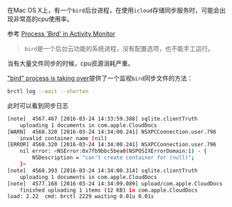 在Mac OS X上，有一个`bird`后台进程，在使用`icloud`存储同步服务时，可能会出现非常高的cpu使用率。

参考 [Process 'Bird' in Activity Monitor](http://forums.macrumors.com/threads/process-bird-in-activity-monitor.1804688/)

> `bird`是一个后台云功能的系统进程，没有配置选项，也不能手工运行。

当有大量文件同步的时候，cpu资源消耗严重。

["bird" process is taking over](https://discussions.apple.com/thread/6606275?tstart=0)提供了一个监视`bird`同步文件的方法：

```bash
brctl log --wait --shorten
```

此时可以看到同步日志

```bash
[note]  4567.467 [2016-03-24 14:33:59.388] sqlite.clientTruth             fs.uploader              BRCFSUploader.m:1051
	uploading 1 documents in com.apple.CloudDocs
[WARN]  4568.320 [2016-03-24 14:34:00.241] NSXPCConnection.user.796       container-metadata         BRContainer.m:1398
	invalid container name (nil)
[ERROR] 4568.320 [2016-03-24 14:34:00.241] NSXPCConnection.user.796       xpc.client                 BRCXPCClient.m:808
	nil error: <NSError:0x7fb9bbc5bea0(NSPOSIXErrorDomain:1) - {
	    NSDescription = "can't create container for (null)";
	}>
[note]  4568.393 [2016-03-24 14:34:00.314] sqlite.clientTruth             fs.uploader              BRCFSUploader.m:1051
	uploading 1 documents in com.apple.CloudDocs
[note]  4577.168 [2016-03-24 14:34:09.089] upload/com.apple.CloudDocs     sync.transfer        BRCTransferBatchOperation.m:227
	finished uploading 1 items (12 KB) in com.apple.CloudDocs
load: 2.22  cmd: brctl 2229 waiting 0.01u 0.01s
```